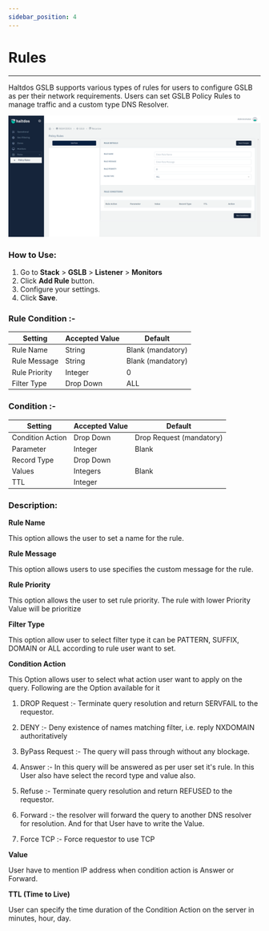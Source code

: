 ```yaml
---
sidebar_position: 4
---
```


# Rules

---

Haltdos GSLB supports various types of rules for users to configure GSLB as per their network requirements. Users can set GSLB Policy Rules to manage traffic and a custom type DNS Resolver.

![rules](/img/gslb/v6/docs/rules.png)

### How to Use:
1. Go to  **Stack** > **GSLB** > **Listener** > **Monitors**
2. Click **Add Rule** button.
3. Configure your settings.
4. Click **Save**.

### Rule Condition :-

| Setting | Accepted Value | Default
| ----------- | ----------- | ------ |
| Rule Name  | String | Blank (mandatory)
| Rule Message | String | Blank (mandatory) 
|Rule Priority | Integer |0
|Filter Type |Drop Down |ALL

### Condition :-

 Setting | Accepted Value | Default
| ----------- | ----------- | ------ |
| Condition Action  | Drop Down | Drop Request (mandatory)
| Parameter | Integer | Blank 
|Record Type| Drop Down |
|Values |Integers|Blank
| TTL | Integer | 

### Description:

**Rule Name**

This option allows the user to set a name for the rule.

**Rule Message** 

This option allows users to use specifies the custom message for the rule.

**Rule Priority**

This option allows the user to set rule priority. The rule with lower Priority Value will be prioritize

**Filter Type**

This option allow user to select filter type it can be PATTERN, SUFFIX, DOMAIN or ALL according to rule user want to set.

**Condition Action** 

This Option allows user to select what action user want to apply on the query. Following are the Option available for it 

 1. DROP Request :- Terminate query resolution and return SERVFAIL to the requestor.

 2. DENY :- Deny existence of names matching filter, i.e. reply NXDOMAIN authoritatively 

 3. ByPass Request :- The query will pass through without any blockage.

 4. Answer :- In this query will be answered as per user set it's rule. In this User also have select the record type and value also.

 5. Refuse :- Terminate query resolution and return REFUSED to the requestor.

 6. Forward :-  the resolver will forward the query to another DNS resolver for resolution. And for that User  have to write the Value.

 7. Force TCP :- Force requestor to use TCP 
    
**Value**

User have to mention IP address when condition action is Answer or Forward. 

**TTL (Time to Live)**

User can specify the time  duration of the Condition Action on the server in minutes, hour, day.
